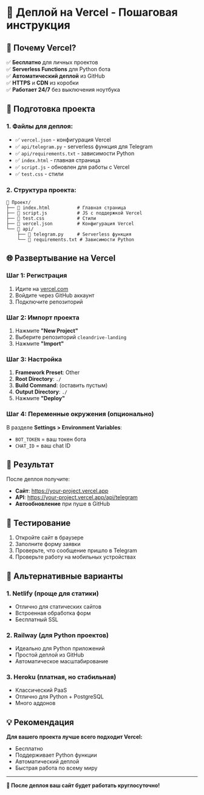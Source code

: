 # 🚀 Деплой на Vercel - Пошаговая инструкция

## 🎯 Почему Vercel?

✅ **Бесплатно** для личных проектов  
✅ **Serverless Functions** для Python бота  
✅ **Автоматический деплой** из GitHub  
✅ **HTTPS** и **CDN** из коробки  
✅ **Работает 24/7** без выключения ноутбука  

## 🔧 Подготовка проекта

### 1. Файлы для деплоя:
- ✅ `vercel.json` - конфигурация Vercel
- ✅ `api/telegram.py` - serverless функция для Telegram
- ✅ `api/requirements.txt` - зависимости Python
- ✅ `index.html` - главная страница
- ✅ `script.js` - обновлен для работы с Vercel
- ✅ `test.css` - стили

### 2. Структура проекта:
```
📁 Проект/
├── 📄 index.html          # Главная страница
├── 📄 script.js           # JS с поддержкой Vercel
├── 📄 test.css            # Стили
├── 📄 vercel.json         # Конфигурация Vercel
└── 📁 api/
    ├── 📄 telegram.py     # Serverless функция
    └── 📄 requirements.txt # Зависимости Python
```

## 🌐 Развертывание на Vercel

### Шаг 1: Регистрация
1. Идите на [vercel.com](https://vercel.com)
2. Войдите через GitHub аккаунт
3. Подключите репозиторий

### Шаг 2: Импорт проекта
1. Нажмите **"New Project"**
2. Выберите репозиторий `cleandrive-landing`
3. Нажмите **"Import"**

### Шаг 3: Настройка
1. **Framework Preset**: Other
2. **Root Directory**: `./`
3. **Build Command**: (оставить пустым)
4. **Output Directory**: `./`
5. Нажмите **"Deploy"**

### Шаг 4: Переменные окружения (опционально)
В разделе **Settings > Environment Variables**:
- `BOT_TOKEN` = ваш токен бота
- `CHAT_ID` = ваш chat ID

## 🔗 Результат

После деплоя получите:
- **Сайт**: https://your-project.vercel.app
- **API**: https://your-project.vercel.app/api/telegram
- **Автообновление** при пуше в GitHub

## 🧪 Тестирование

1. Откройте сайт в браузере
2. Заполните форму заявки
3. Проверьте, что сообщение пришло в Telegram
4. Проверьте работу на мобильных устройствах

## 🚀 Альтернативные варианты

### 1. **Netlify** (проще для статики)
- Отлично для статических сайтов
- Встроенная обработка форм
- Бесплатный SSL

### 2. **Railway** (для Python проектов)
- Идеально для Python приложений
- Простой деплой из GitHub
- Автоматическое масштабирование

### 3. **Heroku** (платная, но стабильная)
- Классический PaaS
- Отлично для Python + PostgreSQL
- Много аддонов

## 💡 Рекомендация

**Для вашего проекта лучше всего подходит Vercel:**
- Бесплатно
- Поддерживает Python функции
- Автоматический деплой
- Быстрая работа по всему миру

---

**🎉 После деплоя ваш сайт будет работать круглосуточно!**
